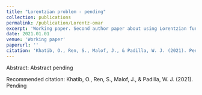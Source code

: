 ```yaml
---
title: "Lorentzian problem - pending" 
collection: publications
permalink: /publication/Lorentz-omar
excerpt: 'Working paper. Second author paper about using Lorentzian function as physics to inject into the black-box to make more efficient use of data and better generalization'
date: 2021.01.01
venue: 'Working paper'
paperurl: ''
citation: 'Khatib, O., Ren, S., Malof, J., & Padilla, W. J. (2021). Pending.'
---
```

Abstract: Abstract pending


Recommended citation: Khatib, O., Ren, S., Malof, J., & Padilla, W. J. (2021). Pending
